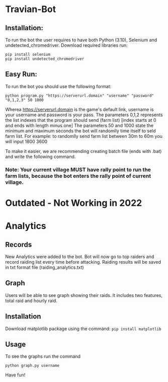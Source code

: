 # Travian-Bot

## Installation:
To run the bot the user requires to have both Python (3.10), Selenium and undetected_chromedriver.
Download required libraries run:
```
pip install selenium
pip install undetected_chromedriver
```
 
## Easy Run: 
To run the bot you should use the following format: 
```
python program.py "https://serverurl.domain" "username" "password" "0,1,2,3" 50 1000
```
Wherea https://serverurl.domain is the game's default link, username is your username and password is your pass. 
The parameters 0,1,2 represents the list indexes that the program should send (farm list) [index starts at 0 and ends with length minus one] 
The parameters 50 and 1000 state the minimum and maximum seconds the bot will randomlly time itself to seld farm list.
For example: to randomlly send farm list between 30m to 60m you will input 1800 3600
 
To make it easier, we are recommending creating batch file (ends with .bat) and write the following command.
### Note: Your current village MUST have rally point to run the farm lists, because the bot enters the rally point of current village. 
 
 
 
 # Outdated - Not Working in 2022
 
# Analytics 
## Records
New Analytics were added to the bot. Bot will now go to top raiders and record raiding list every time before attacking. 
Raiding results will be saved in txt format file (raiding_analytics.txt) 

## Graph 
Users will be able to see graph showing their raids. 
It includes two features, total raid and hourly raid. 

## Installation 
Download matplotlib package using the command: ```pip install matplotlib``` 
 
## Usage 
To see the graphs run the command 
```
python graph.py username
```
 
 
Have fun! 
